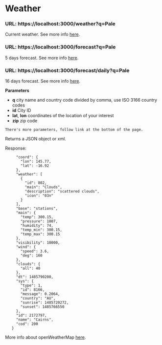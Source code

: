 # Weather

### **URL**:  https://localhost:3000/weather?q=Pale

Current weather. See more info [here](https://openweathermap.org/current).

### **URL**:  https://localhost:3000/forecast?q=Pale

5 days forecast. See more info [here](https://openweathermap.org/current).

### **URL**:  https://localhost:3000/forecast/daily?q=Pale

16 days forecast. See more info [here](https://openweathermap.org/forecast16).


**Parameters**

* **q** city name and country code divided by comma, use ISO 3166 country codes
* **id** City ID
* **lat**, **lon** coordinates of the location of your interest
* **zip** zip code

`There's more parameters, follow link at the bottom of the page.`

Returns a JSON object or xml.

Response:

```{
     "coord": {
       "lon": 145.77,
       "lat": -16.92
     },
     "weather": [
       {
         "id": 802,
         "main": "Clouds",
         "description": "scattered clouds",
         "icon": "03n"
       }
     ],
     "base": "stations",
     "main": {
       "temp": 300.15,
       "pressure": 1007,
       "humidity": 74,
       "temp_min": 300.15,
       "temp_max": 300.15
     },
     "visibility": 10000,
     "wind": {
       "speed": 3.6,
       "deg": 160
     },
     "clouds": {
       "all": 40
     },
     "dt": 1485790200,
     "sys": {
       "type": 1,
       "id": 8166,
       "message": 0.2064,
       "country": "AU",
       "sunrise": 1485720272,
       "sunset": 1485766550
     },
     "id": 2172797,
     "name": "Cairns",
     "cod": 200
   }
```

More info about openWeatherMap [here](https://openweathermap.org/api).

